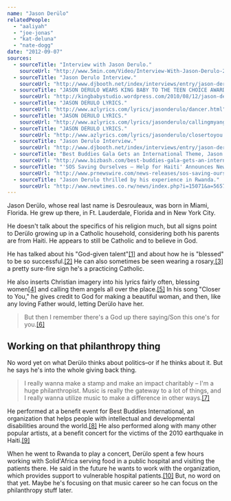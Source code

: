 ```yaml
---
name: "Jason Derülo"
relatedPeople:
  - "aaliyah"
  - "joe-jonas"
  - "kat-deluna"
  - "nate-dogg"
date: "2012-09-07"
sources:
  - sourceTitle: "Interview with Jason Derulo."
    sourceUrl: "http://www.5min.com/Video/Interview-With-Jason-Derulo-288126517"
  - sourceTitle: "Jason Derulo Interview."
    sourceUrl: "http://www.djbooth.net/index/interviews/entry/jason-derulo-interview-1006091/"
  - sourceTitle: "JASON DERULO WEARS KING BABY TO THE TEEN CHOICE AWARDS!."
    sourceUrl: "http://kingbabystudio.wordpress.com/2010/08/12/jason-derulo-wears-king-baby-to-the-teen-choice-awards/"
  - sourceTitle: "JASON DERULO LYRICS."
    sourceUrl: "http://www.azlyrics.com/lyrics/jasonderulo/dancer.html"
  - sourceTitle: "JASON DERULO LYRICS."
    sourceUrl: "http://www.azlyrics.com/lyrics/jasonderulo/callingmyangel.html"
  - sourceTitle: "JASON DERULO LYRICS."
    sourceUrl: "http://www.azlyrics.com/lyrics/jasonderulo/closertoyou.html"
  - sourceTitle: "Jason Derulo Interview."
    sourceUrl: "http://www.djbooth.net/index/interviews/entry/jason-derulo-interview-1006091/"
  - sourceTitle: "Best Buddies Gala Gets an International Theme, Jason Derulo Performance."
    sourceUrl: "http://www.bizbash.com/best-buddies-gala-gets-an-international-theme-jason-derulo-performance/gallery/63141"
  - sourceTitle: "'SOS Saving Ourselves – Help for Haiti' Announces New Musical Performances and Celebrity."
    sourceUrl: "http://www.prnewswire.com/news-releases/sos-saving-ourselves---help-for-haiti-announces-new-musical-performances-and-celebrity-participants-to-superstar-lineup-83274987.html"
  - sourceTitle: "Jason Derulo thrilled by his experience in Rwanda."
    sourceUrl: "http://www.newtimes.co.rw/news/index.php?i=15071&a=56576"
---
```


Jason Derülo, whose real last name is Desrouleaux, was born in Miami, Florida. He grew up there, in Ft. Lauderdale, Florida and in New York City.

He doesn't talk about the specifics of his religion much, but all signs point to Derülo growing up in a Catholic household, considering both his parents are from Haiti. He appears to still be Catholic and to believe in God.

He has talked about his "God-given talent"<a class="source-citation" href="http://www.5min.com/Video/Interview-With-Jason-Derulo-288126517" title="Interview with Jason Derulo.">[1]</a> and about how he is "blessed" to be so successful.<a class="source-citation" href="http://www.djbooth.net/index/interviews/entry/jason-derulo-interview-1006091/" title="Jason Derulo Interview.">[2]</a> He can also sometimes be seen wearing a rosary,<a class="source-citation" href="http://kingbabystudio.wordpress.com/2010/08/12/jason-derulo-wears-king-baby-to-the-teen-choice-awards/" title="JASON DERULO WEARS KING BABY TO THE TEEN CHOICE AWARDS!.">[3]</a> a pretty sure-fire sign he's a practicing Catholic.

He also inserts Christian imagery into his lyrics fairly often, blessing women<a class="source-citation" href="http://www.azlyrics.com/lyrics/jasonderulo/dancer.html" title="JASON DERULO LYRICS.">[4]</a> and calling them angels all over the place.<a class="source-citation" href="http://www.azlyrics.com/lyrics/jasonderulo/callingmyangel.html" title="JASON DERULO LYRICS.">[5]</a> In his song "Closer to You," he gives credit to God for making a beautiful woman, and then, like any loving Father would, letting Derülo have her.

>But then I remember there's a God up there saying/Son this one's for you.<a class="source-citation" href="http://www.azlyrics.com/lyrics/jasonderulo/closertoyou.html" title="JASON DERULO LYRICS.">[6]</a>

## Working on that philanthropy thing

No word yet on what Derülo thinks about politics–or if he thinks about it. But he says he's into the whole giving back thing.

>I really wanna make a stamp and make an impact charitably – I'm a huge philanthropist. Music is really the gateway to a lot of things, and I really wanna utilize music to make a difference in other ways.<a class="source-citation" href="http://www.djbooth.net/index/interviews/entry/jason-derulo-interview-1006091/" title="Jason Derulo Interview.">[7]</a>

He performed at a benefit event for Best Buddies International, an organization that helps people with intellectual and developmental disabilities around the world.<a class="source-citation" href="http://www.bizbash.com/best-buddies-gala-gets-an-international-theme-jason-derulo-performance/gallery/63141" title="Best Buddies Gala Gets an International Theme, Jason Derulo Performance.">[8]</a> He also performed along with many other popular artists, at a benefit concert for the victims of the 2010 earthquake in Haiti.<a class="source-citation" href="http://www.prnewswire.com/news-releases/sos-saving-ourselves---help-for-haiti-announces-new-musical-performances-and-celebrity-participants-to-superstar-lineup-83274987.html" title="&apos;SOS Saving Ourselves – Help for Haiti&apos; Announces New Musical Performances and Celebrity.">[9]</a>

When he went to Rwanda to play a concert, Derülo spent a few hours working with Solid'Africa serving food in a public hospital and visiting the patients there. He said in the future he wants to work with the organization, which provides support to vulnerable hospital patients.<a class="source-citation" href="http://www.newtimes.co.rw/news/index.php?i=15071&a=56576" title="Jason Derulo thrilled by his experience in Rwanda.">[10]</a> But, no word on that yet. Maybe he's focusing on that music career so he can focus on the philanthropy stuff later.